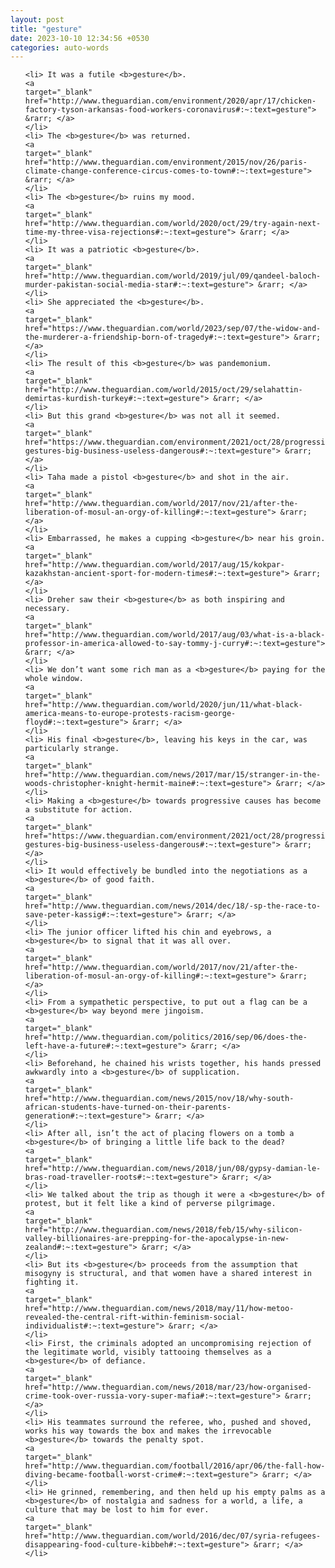 ```yaml
---
layout: post
title: "gesture"
date: 2023-10-10 12:34:56 +0530
categories: auto-words
---
```

<ol>

    <li> It was a futile <b>gesture</b>.
    <a 
    target="_blank" 
    href="http://www.theguardian.com/environment/2020/apr/17/chicken-factory-tyson-arkansas-food-workers-coronavirus#:~:text=gesture"> &rarr; </a>
    </li>
    <li> The <b>gesture</b> was returned.
    <a 
    target="_blank" 
    href="http://www.theguardian.com/environment/2015/nov/26/paris-climate-change-conference-circus-comes-to-town#:~:text=gesture"> &rarr; </a>
    </li>
    <li> The <b>gesture</b> ruins my mood.
    <a 
    target="_blank" 
    href="http://www.theguardian.com/world/2020/oct/29/try-again-next-time-my-three-visa-rejections#:~:text=gesture"> &rarr; </a>
    </li>
    <li> It was a patriotic <b>gesture</b>.
    <a 
    target="_blank" 
    href="http://www.theguardian.com/world/2019/jul/09/qandeel-baloch-murder-pakistan-social-media-star#:~:text=gesture"> &rarr; </a>
    </li>
    <li> She appreciated the <b>gesture</b>.
    <a 
    target="_blank" 
    href="https://www.theguardian.com/world/2023/sep/07/the-widow-and-the-murderer-a-friendship-born-of-tragedy#:~:text=gesture"> &rarr; </a>
    </li>
    <li> The result of this <b>gesture</b> was pandemonium.
    <a 
    target="_blank" 
    href="http://www.theguardian.com/world/2015/oct/29/selahattin-demirtas-kurdish-turkey#:~:text=gesture"> &rarr; </a>
    </li>
    <li> But this grand <b>gesture</b> was not all it seemed.
    <a 
    target="_blank" 
    href="https://www.theguardian.com/environment/2021/oct/28/progressive-gestures-big-business-useless-dangerous#:~:text=gesture"> &rarr; </a>
    </li>
    <li> Taha made a pistol <b>gesture</b> and shot in the air.
    <a 
    target="_blank" 
    href="http://www.theguardian.com/world/2017/nov/21/after-the-liberation-of-mosul-an-orgy-of-killing#:~:text=gesture"> &rarr; </a>
    </li>
    <li> Embarrassed, he makes a cupping <b>gesture</b> near his groin.
    <a 
    target="_blank" 
    href="http://www.theguardian.com/world/2017/aug/15/kokpar-kazakhstan-ancient-sport-for-modern-times#:~:text=gesture"> &rarr; </a>
    </li>
    <li> Dreher saw their <b>gesture</b> as both inspiring and necessary.
    <a 
    target="_blank" 
    href="http://www.theguardian.com/world/2017/aug/03/what-is-a-black-professor-in-america-allowed-to-say-tommy-j-curry#:~:text=gesture"> &rarr; </a>
    </li>
    <li> We don’t want some rich man as a <b>gesture</b> paying for the whole window.
    <a 
    target="_blank" 
    href="http://www.theguardian.com/world/2020/jun/11/what-black-america-means-to-europe-protests-racism-george-floyd#:~:text=gesture"> &rarr; </a>
    </li>
    <li> His final <b>gesture</b>, leaving his keys in the car, was particularly strange.
    <a 
    target="_blank" 
    href="http://www.theguardian.com/news/2017/mar/15/stranger-in-the-woods-christopher-knight-hermit-maine#:~:text=gesture"> &rarr; </a>
    </li>
    <li> Making a <b>gesture</b> towards progressive causes has become a substitute for action.
    <a 
    target="_blank" 
    href="https://www.theguardian.com/environment/2021/oct/28/progressive-gestures-big-business-useless-dangerous#:~:text=gesture"> &rarr; </a>
    </li>
    <li> It would effectively be bundled into the negotiations as a <b>gesture</b> of good faith.
    <a 
    target="_blank" 
    href="http://www.theguardian.com/news/2014/dec/18/-sp-the-race-to-save-peter-kassig#:~:text=gesture"> &rarr; </a>
    </li>
    <li> The junior officer lifted his chin and eyebrows, a <b>gesture</b> to signal that it was all over.
    <a 
    target="_blank" 
    href="http://www.theguardian.com/world/2017/nov/21/after-the-liberation-of-mosul-an-orgy-of-killing#:~:text=gesture"> &rarr; </a>
    </li>
    <li> From a sympathetic perspective, to put out a flag can be a <b>gesture</b> way beyond mere jingoism.
    <a 
    target="_blank" 
    href="http://www.theguardian.com/politics/2016/sep/06/does-the-left-have-a-future#:~:text=gesture"> &rarr; </a>
    </li>
    <li> Beforehand, he chained his wrists together, his hands pressed awkwardly into a <b>gesture</b> of supplication.
    <a 
    target="_blank" 
    href="http://www.theguardian.com/news/2015/nov/18/why-south-african-students-have-turned-on-their-parents-generation#:~:text=gesture"> &rarr; </a>
    </li>
    <li> After all, isn’t the act of placing flowers on a tomb a <b>gesture</b> of bringing a little life back to the dead?
    <a 
    target="_blank" 
    href="http://www.theguardian.com/news/2018/jun/08/gypsy-damian-le-bras-road-traveller-roots#:~:text=gesture"> &rarr; </a>
    </li>
    <li> We talked about the trip as though it were a <b>gesture</b> of protest, but it felt like a kind of perverse pilgrimage.
    <a 
    target="_blank" 
    href="http://www.theguardian.com/news/2018/feb/15/why-silicon-valley-billionaires-are-prepping-for-the-apocalypse-in-new-zealand#:~:text=gesture"> &rarr; </a>
    </li>
    <li> But its <b>gesture</b> proceeds from the assumption that misogyny is structural, and that women have a shared interest in fighting it.
    <a 
    target="_blank" 
    href="http://www.theguardian.com/news/2018/may/11/how-metoo-revealed-the-central-rift-within-feminism-social-individualist#:~:text=gesture"> &rarr; </a>
    </li>
    <li> First, the criminals adopted an uncompromising rejection of the legitimate world, visibly tattooing themselves as a <b>gesture</b> of defiance.
    <a 
    target="_blank" 
    href="http://www.theguardian.com/news/2018/mar/23/how-organised-crime-took-over-russia-vory-super-mafia#:~:text=gesture"> &rarr; </a>
    </li>
    <li> His teammates surround the referee, who, pushed and shoved, works his way towards the box and makes the irrevocable <b>gesture</b> towards the penalty spot.
    <a 
    target="_blank" 
    href="http://www.theguardian.com/football/2016/apr/06/the-fall-how-diving-became-football-worst-crime#:~:text=gesture"> &rarr; </a>
    </li>
    <li> He grinned, remembering, and then held up his empty palms as a <b>gesture</b> of nostalgia and sadness for a world, a life, a culture that may be lost to him for ever.
    <a 
    target="_blank" 
    href="http://www.theguardian.com/world/2016/dec/07/syria-refugees-disappearing-food-culture-kibbeh#:~:text=gesture"> &rarr; </a>
    </li>